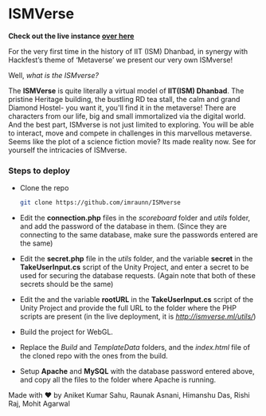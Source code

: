 # ISMVerse

**Check out the live instance [over here](http://ismverse.ml)**

For the very first time in the history of IIT (ISM) Dhanbad, in synergy with Hackfest’s theme of ‘Metaverse’ we present our very own ISMverse! 

Well, *what is the ISMverse?* 

The **ISMVerse** is quite literally a virtual model of **IIT(ISM) Dhanbad**. The pristine Heritage building, the bustling RD tea stall, the calm and grand Diamond Hostel- you want it, you'll find it in the metaverse! There are characters from our life, big and small immortalized via the digital world. And the best part, ISMverse is not just limited to exploring. You will be able to interact, move and compete in challenges in this marvellous metaverse. Seems like the plot of a science fiction movie? Its made reality now. See for yourself the intricacies of ISMverse. 

### Steps to deploy
- Clone the repo
    ```bash
    git clone https://github.com/imraunn/ISMverse
    ```
- Edit the **connection.php** files in the *scoreboard* folder and *utils* folder, and add the password of the database in them. (Since they are connecting to the same database, make sure the passwords entered are the same)

- Edit the **secret.php** file in the *utils* folder, and the variable **secret** in the **TakeUserInput.cs** script of the Unity Project, and enter a secret to be used for securing the database requests. (Again note that both of these secrets should be the same)

- Edit the and the variable **rootURL** in the **TakeUserInput.cs** script of the Unity Project and provide the full URL to the folder where the PHP scripts are present (in the live deployment, it is *http://ismverse.ml/utils/*)

- Build the project for WebGL.

- Replace the *Build* and *TemplateData* folders, and the *index.html* file of the cloned repo with the ones from the build.

- Setup **Apache** and **MySQL** with the database password entered above, and copy all the files to the folder where Apache is running.

Made with ❤️ by Aniket Kumar Sahu, Raunak Asnani, Himanshu Das, Rishi Raj, Mohit Agarwal